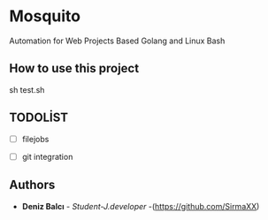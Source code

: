 # Mosquito

Automation for Web Projects Based Golang and Linux Bash

## How to use this project
sh test.sh


## TODOLİST
- [ ] filejobs
- [ ] git integration 




## Authors

* **Deniz Balcı** - *Student-J.developer* -(https://github.com/SirmaXX)




